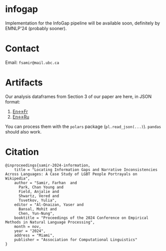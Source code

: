 # infogap
Implementation for the InfoGap pipeline will be available soon, definitely by EMNLP'24 (probably sooner). 

# Contact
Email: `fsamir@mail.ubc.ca`

# Artifacts
Our analysis dataframes from Section 3 of our paper are here, in JSON format:
1. [En<->Fr](https://www.dropbox.com/scl/fi/oxdphmcxaai2ur7swoz1l/connotation_df_en_fr_flan.json?rlkey=pz82ygv8rx2xybkvv1eaavbo3&st=or1r65no&dl=0)
2. [En<->Ru](https://www.dropbox.com/scl/fi/kavcip55wvbfegaafxy5b/connotation_df_en_ru_mt5.json?rlkey=q7wpn8n6ahwp6xg6vd3g9ogub&st=qw5vvi2z&dl=0)

You can process them with the `polars` package (`pl.read_json(...)`). `pandas` should also work. 

# Citation
```
@inproceedings{samir-2024-information,
    title = "Locating Information Gaps and Narrative Inconsistencies Across Languages: A Case Study of LGBT People Portrayals on Wikipedia",
    author = "Samir, Farhan  and
      Park, Chan Young and
      Field, Anjalie and
      Shwartz, Vered and 
      Tsvetkov, Yulia",
    editor = "Al-Onaizan, Yaser and
      Bansal, Mohit and
      Chen, Yun-Nung",
    booktitle = "Proceedings of the 2024 Conference on Empirical Methods in Natural Language Processing",
    month = nov,
    year = "2024",
    address = "Miami",
    publisher = "Association for Computational Linguistics"
}
```
